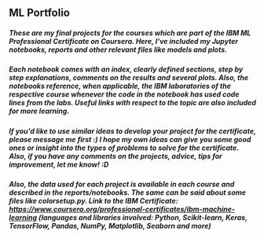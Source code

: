 ## ML Portfolio

##### These are my final projects for the courses which are part of the IBM ML Professional Certificate on Coursera. Here, I've included my Jupyter notebooks, reports and other relevant files like models and plots. 

##### Each notebook comes with an index, clearly defined sections, step by step explanations, comments on the results and several plots. Also, the notebooks reference, when applicable, the IBM laboratories of the respective course whenever the code in the notebook has used code lines from the labs. Useful links with respect to the topic are also included for more learning. 

##### If you'd like to use similar ideas to develop your project for the certificate, please message me first :) I hope my own ideas can give you some good ones or insight into the types of problems to solve for the certificate. Also, if you have any comments on the projects, advice, tips for improvement, let me know! :D 

##### Also, the data used for each project is available in each course and described in the reports/notebooks. The same can be said about some files like colorsetup.py. Link to the IBM Certificate: https://www.coursera.org/professional-certificates/ibm-machine-learning (languages and libraries involved: Python, Scikit-learn, Keras, TensorFlow, Pandas, NumPy, Matplotlib, Seaborn and more)
